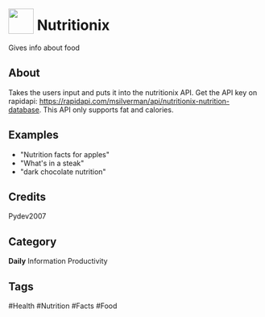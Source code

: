 # <img src="https://raw.githack.com/FortAwesome/Font-Awesome/master/svgs/solid/cookie-bite.svg" card_color="#22A7F0" width="50" height="50" style="vertical-align:bottom"/> Nutritionix
Gives info about food

## About
Takes the users input and puts it into the nutritionix API. Get the API key on rapidapi: https://rapidapi.com/msilverman/api/nutritionix-nutrition-database.
This API only supports fat and calories.

## Examples
* "Nutrition facts for apples"
* "What's in a steak"
* "dark chocolate nutrition"

## Credits
Pydev2007

## Category
**Daily**
Information
Productivity

## Tags
#Health
#Nutrition
#Facts
#Food

